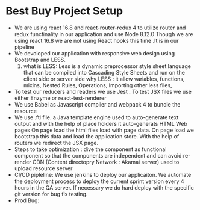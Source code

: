 <h1>Best Buy Project Setup</h1>
<div>
<ul>
<li>
We are using react 16.8 and react-router-redux 4 to utilize router and redux functinality in our application and 
use Node 8.12.0
Though we are using react 16.8 we are not using React hooks this time .It is in our pipeline
</li>
<li>
We devoloped our application with responsive web design using Bootstrap and LESS. 
  <ol>
    <li>
      what is LESS: Less is a dynamic preprocessor style sheet language that can be compiled into Cascading Style Sheets and 
      run on the client side or server side
      why LESS : it allow variables, functions, mixins, Nested Rules, Operations, Importing other less files,
    </li>
  </ol>
</li>
<li>
To test our reducers and readers we use Jest . To test JSX files we use either Enzyme or react-test-renderer
</li>
<li>
We use Babel as Javascript compiler and webpack 4 to bundle the resource
</li>
<li>
We use .ftl file. a Java template engine used to auto-generate text output and with the help of place holders 
it auto-generats HTML Web pages
On page load the html files load with page data. On page load we bootstrap this data and load the application store.
With the help of routers we redirect the JSX page. 
</li>
<li>
Steps to take optimization :
dive the component as functional component so that the components are independent and can avoid re-render
CDN (Content directopry Network : Akamai server) used to upload resource server
</li>
<li>
CI/CD pipleline:
We use jenkins to deploy our applicaiton. We automate the deployment process to deploy the current sprint version every 4 hours
in the QA server. If necessary we do hard deploy with the specific git version for bug fix testing.
</li>
<li>
Prod Bug:
</li>
</ul>
</div>

